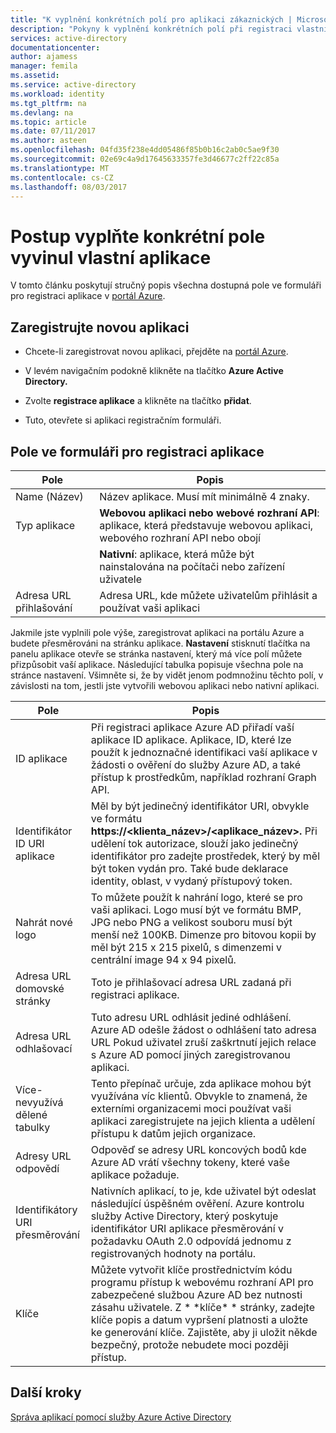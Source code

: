 ```yaml
---
title: "K vyplnění konkrétních polí pro aplikaci zákaznických | Microsoft Docs"
description: "Pokyny k vyplnění konkrétních polí při registraci vlastní aplikace vyvinuté pomocí Azure AD"
services: active-directory
documentationcenter: 
author: ajamess
manager: femila
ms.assetid: 
ms.service: active-directory
ms.workload: identity
ms.tgt_pltfrm: na
ms.devlang: na
ms.topic: article
ms.date: 07/11/2017
ms.author: asteen
ms.openlocfilehash: 04fd35f238e4dd05486f85b0b16c2ab0c5ae9f30
ms.sourcegitcommit: 02e69c4a9d17645633357fe3d46677c2ff22c85a
ms.translationtype: MT
ms.contentlocale: cs-CZ
ms.lasthandoff: 08/03/2017
---
```

# <a name="how-to-fill-out-specific-fields-for-a-custom-developed-application"></a>Postup vyplňte konkrétní pole vyvinul vlastní aplikace

V tomto článku poskytují stručný popis všechna dostupná pole ve formuláři pro registraci aplikace v [portál Azure](https://portal.azure.com).

## <a name="register-a-new-application"></a>Zaregistrujte novou aplikaci

-   Chcete-li zaregistrovat novou aplikaci, přejděte na [portál Azure](https://portal.azure.com).

-   V levém navigačním podokně klikněte na tlačítko **Azure Active Directory.**

-   Zvolte **registrace aplikace** a klikněte na tlačítko **přidat**.

-   Tuto, otevřete si aplikaci registračním formuláři.

## <a name="fields-in-the-application-registration-form"></a>Pole ve formuláři pro registraci aplikace


| Pole            | Popis                                                                              |
|------------------|------------------------------------------------------------------------------------------|
| Name (Název)             | Název aplikace. Musí mít minimálně 4 znaky.                |
| Typ aplikace | **Webovou aplikaci nebo webové rozhraní API**: aplikace, která představuje webovou aplikaci, webového rozhraní API nebo obojí 
| |**Nativní**: aplikace, která může být nainstalována na počítači nebo zařízení uživatele           |
| Adresa URL přihlašování      | Adresa URL, kde můžete uživatelům přihlásit a používat vaši aplikaci                                  |

Jakmile jste vyplnili pole výše, zaregistrovat aplikaci na portálu Azure a budete přesměrováni na stránku aplikace. **Nastavení** stisknutí tlačítka na panelu aplikace otevře se stránka nastavení, který má více polí můžete přizpůsobit vaší aplikace. Následující tabulka popisuje všechna pole na stránce nastavení. Všimněte si, že by vidět jenom podmnožinu těchto polí, v závislosti na tom, jestli jste vytvořili webovou aplikaci nebo nativní aplikaci.

| Pole           | Popis                                                                                                                                                                                                                                                                                                     |
|-----------------|-----------------------------------------------------------------------------------------------------------------------------------------------------------------------------------------------------------------------------------------------------------------------------------------------------------------|
| ID aplikace  | Při registraci aplikace Azure AD přiřadí vaší aplikace ID aplikace. Aplikace, ID, které lze použít k jednoznačné identifikaci vaší aplikace v žádosti o ověření do služby Azure AD, a také přístup k prostředkům, například rozhraní Graph API.                                                          |
| Identifikátor ID URI aplikace      | Měl by být jedinečný identifikátor URI, obvykle ve formátu **https://&lt;klienta\_název&gt;/&lt;aplikace\_název&gt;.** Při udělení tok autorizace, slouží jako jedinečný identifikátor pro zadejte prostředek, který by měl být token vydán pro. Také bude deklarace identity, oblast, v vydaný přístupový token. |
| Nahrát nové logo | To můžete použít k nahrání logo, které se pro vaši aplikaci. Logo musí být ve formátu BMP, JPG nebo PNG a velikost souboru musí být menší než 100KB. Dimenze pro bitovou kopii by měl být 215 x 215 pixelů, s dimenzemi v centrální image 94 x 94 pixelů.                                                       |
| Adresa URL domovské stránky   | Toto je přihlašovací adresa URL zadaná při registraci aplikace.                                                                                                                                                                                                                                              |
| Adresa URL odhlašovací      | Tuto adresu URL odhlásit jediné odhlášení. Azure AD odešle žádost o odhlášení tato adresa URL Pokud uživatel zruší zaškrtnutí jejich relace s Azure AD pomocí jiných zaregistrovanou aplikaci.                                                                                                                                       |
| Více-nevyužívá dělené tabulky  | Tento přepínač určuje, zda aplikace mohou být využívána víc klientů. Obvykle to znamená, že externími organizacemi moci používat vaši aplikaci zaregistrujete na jejich klienta a udělení přístupu k datům jejich organizace.                                                                   |
| Adresy URL odpovědí      | Odpověď se adresy URL koncových bodů kde Azure AD vrátí všechny tokeny, které vaše aplikace požaduje.                                                                                                                                                                                                          |
| Identifikátory URI přesměrování   | Nativních aplikací, to je, kde uživatel být odeslat následující úspěšném ověření. Azure kontrolu služby Active Directory, který poskytuje identifikátor URI aplikace přesměrování v požadavku OAuth 2.0 odpovídá jednomu z registrovaných hodnoty na portálu.                                                            |
| Klíče            | Můžete vytvořit klíče prostřednictvím kódu programu přístup k webovému rozhraní API pro zabezpečené službou Azure AD bez nutnosti zásahu uživatele. Z \* \*klíče\* \* stránky, zadejte klíče popis a datum vypršení platnosti a uložte ke generování klíče. Zajistěte, aby ji uložit někde bezpečný, protože nebudete moci později přístup.             |

## <a name="next-steps"></a>Další kroky
[Správa aplikací pomocí služby Azure Active Directory](active-directory-enable-sso-scenario.md)
